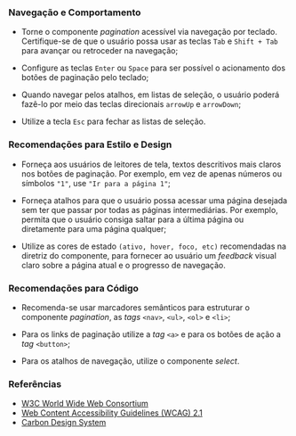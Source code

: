 ### Navegação e Comportamento

-   Torne o componente *pagination* acessível via navegação por teclado. Certifique-se de que o usuário possa usar as teclas `Tab` e `Shift + Tab` para avançar ou retroceder na navegação;

-   Configure as teclas `Enter` ou `Space` para ser possível o acionamento dos botões de paginação pelo teclado;

-   Quando navegar pelos atalhos, em listas de seleção, o usuário poderá fazê-lo por meio das teclas direcionais `arrowUp` e `arrowDown`;

-   Utilize a tecla `Esc` para fechar as listas de seleção.

### Recomendações para Estilo e Design

-   Forneça aos usuários de leitores de tela, textos descritivos mais claros nos botões de paginação. Por exemplo, em vez de apenas números ou símbolos `"1"`, use `"Ir para a página 1"`;

-   Forneça atalhos para que o usuário possa acessar uma página desejada sem ter que passar por todas as páginas intermediárias. Por exemplo, permita que o usuário consiga saltar para a última página ou diretamente para uma página qualquer;

-   Utilize as cores de estado `(ativo, hover, foco, etc)` recomendadas na diretriz do componente, para fornecer ao usuário um *feedback* visual claro sobre a página atual e o progresso de navegação.

### Recomendações para Código

-   Recomenda-se usar marcadores semânticos para estruturar o componente *pagination*, as *tags* `<nav>`, `<ul>`, `<ol>` e `<li>`;

-   Para os links de paginação utilize a *tag* `<a>` e para os botões de ação a *tag* `<button>`;

-   Para os atalhos de navegação, utilize o componente *select*.

### Referências

-   [W3C World Wide Web Consortium](https://www.w3.org/)
-   [Web Content Accessibility Guidelines (WCAG) 2.1](https://www.w3.org/TR/WCAG21/)
-   [Carbon Design System](https://carbondesignsystem.com/components/pagination/accessibility)
